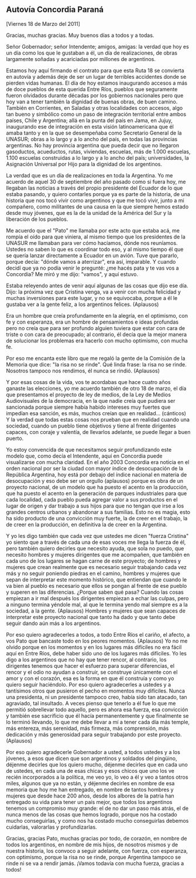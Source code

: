 Autovía Concordia Paraná
------------------------

[Viernes 18 de Marzo del 2011]

Gracias, muchas gracias. Muy buenos días a todos y a todas.

Señor Gobernador; señor Intendente; amigos, amigas: la verdad que hoy es
un día como los que le gustaban a él, un día de realizaciones, de obras
largamente soñadas y acariciadas por millones de argentinos.

Estamos hoy aquí firmando el contrato para que esta Ruta 18 se convierta
en autovía y además deje de ser un lugar de terribles accidentes donde
se pierden vidas humanas. El día de hoy estamos inaugurando accesos a
más de doce pueblos de esta querida Entre Ríos, pueblos que seguramente
fueron olvidados durante décadas por los gobiernos nacionales pero que
hoy van a tener también la dignidad de buenas obras, de buen camino.
También en Corrientes, en Saladas y otras localidades con accesos, algo
tan bueno y simbólico como un paso de integración territorial entre
ambos países, Chile y Argentina; allá en la punta del país en Jama, en
Jujuy, inaugurando ese de integración en esta visión latinoamericana que
él amaba tanto y en la que se desempeñaba como Secretario General de la
UNASUR; obras a lo largo y a lo ancho del país, en todas las provincias
argentinas. No hay provincia argentina que pueda decir que no llegaron
gasoductos, acueductos, rutas, viviendas, escuelas, más de 1.000
escuelas, 1.100 escuelas construidas a lo largo y a lo ancho del país;
universidades, la Asignación Universal por Hijo para la dignidad de los
argentinos.

La verdad que es un día de realizaciones en toda la Argentina. Yo me
acuerdo de aquel 30 de septiembre del año pasado como si fuera hoy, me
llegaban las noticias a través del propio presidente del Ecuador de lo
que estaba pasando, y quiero contarles porque ya es parte de la
historia, de una historia que nos tocó vivir como argentinos y que me
tocó vivir, junto a mi compañero, como militantes de una causa en la que
siempre hemos estado desde muy jóvenes, que es la de la unidad de la
América del Sur y la liberación de los pueblos.

Me acuerdo que el "Pato" me llamaba por este acto que estaba acá, me
rompía el oído para que viniera, al mismo tiempo que los presidentes de
la UNASUR me llamaban para ver cómo hacíamos, dónde nos reuníamos.
Ustedes no saben lo que es coordinar todo eso, y al mismo tiempo él que
se quería lanzar directamente a Ecuador en un avión. Tuve que pararlo,
porque decía: "dónde vamos a aterrizar", era así, imparable. Y cuando
decidí que ya no podía venir le pregunté: ¿me hacés pata y te vas vos a
Concordia? Me miró y me dijo: "vamos", y aquí estuvo.

Estaba releyendo antes de venir aquí algunas de las cosas que dijo ese
día. Dijo: la próxima vez que Cristina venga, va a venir con mucha
felicidad y muchas inversiones para este lugar, y no se equivocaba,
porque a él le gustaba ver a la gente feliz, a los argentinos felices.
(Aplausos)

Era un hombre que creía profundamente en la alegría, en el optimismo,
con fe y con esperanza, era un hombre de pensamientos e ideas profundas
pero no creía que para ser profundo alguien tuviera que estar con cara
de triste o con cara de preocupado; al contrario, él decía que la mejor
manera de solucionar los problemas era hacerlo con mucho optimismo, con
mucha fe.

Por eso me encanta este libro que me regaló la gente de la Comisión de
la Memoria que dice: "la risa no se rinde". Qué linda frase: la risa no
se rinde. Nosotros tampoco nos rendimos, él nunca se rindió. (Aplausos)

Y por esas cosas de la vida, vos te acordabas que hace cuatro años
ganaste las elecciones, yo me acuerdo también de otro 18 de marzo, el
día que presentamos el proyecto de ley de medios, de la Ley de Medios
Audiovisuales de la democracia, en la que nadie creía que pudiera ser
sancionada porque siempre había habido intereses muy fuertes que
impedían esa sanción, es más, muchos creían que en realidad...
(cánticos) Y la verdad que todas estas cosas nos prueban que en realidad
cuando una sociedad, cuando un pueblo tiene objetivos y tiene al frente
dirigentes capaces, con coraje y valentía, de llevarlos adelante, se
puede llegar a buen puerto.

Yo estoy convencida de que necesitamos seguir profundizando este modelo
que, como decía el Intendente, aquí en Concordia puede visualizarse con
mucha claridad. En el año 2003 Concordia era noticia en el orden
nacional por ser la ciudad con mayor índice de desocupación de la
República Argentina, hoy está por debajo del índice nacional en materia
de desocupación y eso debe ser un orgullo (aplausos) porque es obra de
un proyecto nacional, de un modelo que ha puesto el acento en la
producción, que ha puesto el acento en la generación de parques
industriales para que cada localidad, cada pueblo pueda agregar valor a
sus productos en el lugar de origen y dar trabajo a sus hijos para que
no tengan que irse a los grandes centros urbanos y abandonar a sus
familias. Esto no es magia, esto ha sido producto de una convicción muy
fuerte, la de creer en el trabajo, la de creer en la producción, en
definitiva la de creer en la Argentina.

Y yo les digo también que cada vez que ustedes me dicen "fuerza
Cristina" yo siento que a través de cada una de esas voces me llega la
fuerza de él, pero también quiero decirles que necesito ayuda, que sola
no puedo, que necesito hombres y mujeres dirigentes que me acompañen,
que también en cada uno de los lugares se hagan carne de este proyecto;
de hombres y mujeres que crean realmente que es necesario seguir
trabajando cada vez más y no seguir poniendo piedras en el camino,
hombres y mujeres que sepan de interpretar este momento histórico, que
entiendan que cuando le va bien al pueblo es necesario que ellos se
pongan al frente de ese pueblo y superen en las diferencias. ¿Porque
saben qué pasa? Cuando las cosas empiezan a ir mal después los
dirigentes empiezan a echar las culpas, pero a ninguno termina yéndole
mal, al que le termina yendo mal siempre es a la sociedad, a la gente.
(Aplausos) Hombres y mujeres que sean capaces de interpretar este
proyecto nacional que tanto ha dado y que tanto debe seguir dando aún
más a los argentinos.

Por eso quiero agradecerles a todos, a todo Entre Ríos el cariño, el
afecto, a vos Pato que bancaste todo en los peores momentos. (Aplausos)
Yo no me olvido porque en los momentos y en los lugares más difíciles no
era fácil aquí en Entre Ríos, debe haber sido uno de los lugares más
difíciles. Yo les digo a los argentinos que no hay que tener rencor, al
contrario, los dirigentes tenemos que hacer el esfuerzo para superar
diferencias, el rencor y el odio no ayudan a construir, se construye
únicamente con el amor y con el corazón, esa es la forma en que él
construía y como yo quiero seguir haciéndolo. Por eso quiero
agradecerles a ustedes y a tantísimos otros que pusieron el pecho en
momentos muy difíciles. Nunca una presidenta, ni un presidente tampoco
creo, había sido tan atacado, tan agraviado, tal insultado. A veces
pienso que tenerlo a él fue lo que me permitió sobrellevar todo aquello,
pero es ahora esa fuerza, esa convicción y también ese sacrificio que él
hacía permanentemente y que finalmente se lo terminó llevando, lo que me
debe llevar a mí a tener cada día más temple, más entereza, más
serenidad, más firmeza, más comprensión, más dedicación y más
generosidad para seguir trabajando por este proyecto. (Aplausos)

Por eso quiero agradecerle Gobernador a usted, a todos ustedes y a los
jóvenes, a esos que dicen que son argentinos y soldados del pingüino,
déjenme decirles que los quiero mucho, déjenme decirles que en cada uno
de ustedes, en cada una de esas chicas y esos chicos que uno los ve
recién incorporados a la política, me veo yo, lo veo a él y veo a tantos
otros miles, algunos que ya no están, y déjenme decirles en nombre de
esa memoria que hoy me han entregado, en nombre de tantos hombres y
mujeres que desde hace 200 años, desde los albores de la patria han
entregado su vida para tener un país mejor, que todos los argentinos
tenemos un compromiso muy grande: el de no dar un paso más atrás, el de
nunca menos de las cosas que hemos logrado, porque nos ha costado mucho
conseguirlas, y como nos ha costado mucho conseguirlas debemos
cuidarlas, valorarlas y profundizarlas.

Gracias, gracias Pato, muchas gracias por todo, de corazón, en nombre de
todos los argentinos, en nombre de mis hijos, de nosotros mismos y de
nuestra historia, los convoco a seguir adelante, con fuerza, con
esperanza, con optimismo, porque la risa no se rinde, porque Argentina
tampoco se rinde ni se va a rendir jamás. ¡Vamos todavía con mucha
fuerza, gracias a todos!

 

 

 
